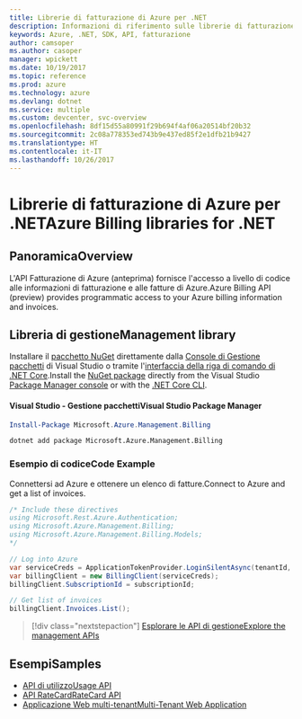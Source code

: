 ```yaml
---
title: Librerie di fatturazione di Azure per .NET
description: Informazioni di riferimento sulle librerie di fatturazione di Azure per .NET
keywords: Azure, .NET, SDK, API, fatturazione
author: camsoper
ms.author: casoper
manager: wpickett
ms.date: 10/19/2017
ms.topic: reference
ms.prod: azure
ms.technology: azure
ms.devlang: dotnet
ms.service: multiple
ms.custom: devcenter, svc-overview
ms.openlocfilehash: 8df15d55a80991f29b694f4af06a20514bf20b32
ms.sourcegitcommit: 2c08a778353ed743b9e437ed85f2e1dfb21b9427
ms.translationtype: HT
ms.contentlocale: it-IT
ms.lasthandoff: 10/26/2017
---
```

# <a name="azure-billing-libraries-for-net"></a><span data-ttu-id="a4972-104">Librerie di fatturazione di Azure per .NET</span><span class="sxs-lookup"><span data-stu-id="a4972-104">Azure Billing libraries for .NET</span></span>

## <a name="overview"></a><span data-ttu-id="a4972-105">Panoramica</span><span class="sxs-lookup"><span data-stu-id="a4972-105">Overview</span></span>

<span data-ttu-id="a4972-106">L'API Fatturazione di Azure (anteprima) fornisce l'accesso a livello di codice alle informazioni di fatturazione e alle fatture di Azure.</span><span class="sxs-lookup"><span data-stu-id="a4972-106">Azure Billing API (preview) provides programmatic access to your Azure billing information and invoices.</span></span>

## <a name="management-library"></a><span data-ttu-id="a4972-107">Libreria di gestione</span><span class="sxs-lookup"><span data-stu-id="a4972-107">Management library</span></span>

<span data-ttu-id="a4972-108">Installare il [pacchetto NuGet](https://www.nuget.org/packages/Microsoft.Azure.Management.Billing) direttamente dalla [Console di Gestione pacchetti][PackageManager] di Visual Studio o tramite l'[interfaccia della riga di comando di .NET Core][DotNetCLI].</span><span class="sxs-lookup"><span data-stu-id="a4972-108">Install the [NuGet package](https://www.nuget.org/packages/Microsoft.Azure.Management.Billing) directly from the Visual Studio [Package Manager console][PackageManager] or with the [.NET Core CLI][DotNetCLI].</span></span>

#### <a name="visual-studio-package-manager"></a><span data-ttu-id="a4972-109">Visual Studio - Gestione pacchetti</span><span class="sxs-lookup"><span data-stu-id="a4972-109">Visual Studio Package Manager</span></span>

```powershell
Install-Package Microsoft.Azure.Management.Billing
```

```bash
dotnet add package Microsoft.Azure.Management.Billing
```

### <a name="code-example"></a><span data-ttu-id="a4972-110">Esempio di codice</span><span class="sxs-lookup"><span data-stu-id="a4972-110">Code Example</span></span>

<span data-ttu-id="a4972-111">Connettersi ad Azure e ottenere un elenco di fatture.</span><span class="sxs-lookup"><span data-stu-id="a4972-111">Connect to Azure and get a list of invoices.</span></span>

```csharp
/* Include these directives
using Microsoft.Rest.Azure.Authentication;
using Microsoft.Azure.Management.Billing;
using Microsoft.Azure.Management.Billing.Models;
*/

// Log into Azure
var serviceCreds = ApplicationTokenProvider.LoginSilentAsync(tenantId, clientId, secret);
var billingClient = new BillingClient(serviceCreds);
billingClient.SubscriptionId = subscriptionId;

// Get list of invoices
billingClient.Invoices.List();
```

> [!div class="nextstepaction"]
> [<span data-ttu-id="a4972-112">Esplorare le API di gestione</span><span class="sxs-lookup"><span data-stu-id="a4972-112">Explore the management APIs</span></span>](/dotnet/api/overview/azure/billing/management)

## <a name="samples"></a><span data-ttu-id="a4972-113">Esempi</span><span class="sxs-lookup"><span data-stu-id="a4972-113">Samples</span></span>

* [<span data-ttu-id="a4972-114">API di utilizzo</span><span class="sxs-lookup"><span data-stu-id="a4972-114">Usage API</span></span>](https://github.com/Azure-Samples/billing-dotnet-usage-api)
* [<span data-ttu-id="a4972-115">API RateCard</span><span class="sxs-lookup"><span data-stu-id="a4972-115">RateCard API</span></span>](https://github.com/Azure-Samples/billing-dotnet-ratecard-api)
* [<span data-ttu-id="a4972-116">Applicazione Web multi-tenant</span><span class="sxs-lookup"><span data-stu-id="a4972-116">Multi-Tenant Web Application</span></span>](https://github.com/Azure-Samples/billing-dotnet-webapp-multitenant)

[PackageManager]: https://docs.microsoft.com/nuget/tools/package-manager-console
[DotNetCLI]: https://docs.microsoft.com/dotnet/core/tools/dotnet-add-package
